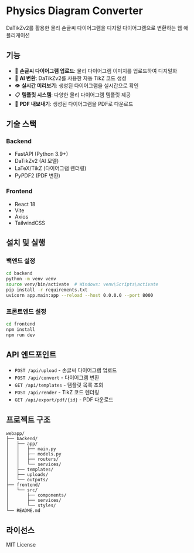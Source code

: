 # Physics Diagram Converter

DaTikZv2를 활용한 물리 손글씨 다이어그램을 디지털 다이어그램으로 변환하는 웹 애플리케이션

## 기능

- 📝 **손글씨 다이어그램 업로드**: 물리 다이어그램 이미지를 업로드하여 디지털화
- 🤖 **AI 변환**: DaTikZv2를 사용한 자동 TikZ 코드 생성
- 👁️ **실시간 미리보기**: 생성된 다이어그램을 실시간으로 확인
- 📋 **템플릿 시스템**: 다양한 물리 다이어그램 템플릿 제공
- 📄 **PDF 내보내기**: 생성된 다이어그램을 PDF로 다운로드

## 기술 스택

### Backend
- FastAPI (Python 3.9+)
- DaTikZv2 (AI 모델)
- LaTeX/TikZ (다이어그램 렌더링)
- PyPDF2 (PDF 변환)

### Frontend
- React 18
- Vite
- Axios
- TailwindCSS

## 설치 및 실행

### 백엔드 설정

```bash
cd backend
python -m venv venv
source venv/bin/activate  # Windows: venv\Scripts\activate
pip install -r requirements.txt
uvicorn app.main:app --reload --host 0.0.0.0 --port 8000
```

### 프론트엔드 설정

```bash
cd frontend
npm install
npm run dev
```

## API 엔드포인트

- `POST /api/upload` - 손글씨 다이어그램 업로드
- `POST /api/convert` - 다이어그램 변환
- `GET /api/templates` - 템플릿 목록 조회
- `POST /api/render` - TikZ 코드 렌더링
- `GET /api/export/pdf/{id}` - PDF 다운로드

## 프로젝트 구조

```
webapp/
├── backend/
│   ├── app/
│   │   ├── main.py
│   │   ├── models.py
│   │   ├── routers/
│   │   └── services/
│   ├── templates/
│   ├── uploads/
│   └── outputs/
├── frontend/
│   └── src/
│       ├── components/
│       ├── services/
│       └── styles/
└── README.md
```

## 라이선스

MIT License
